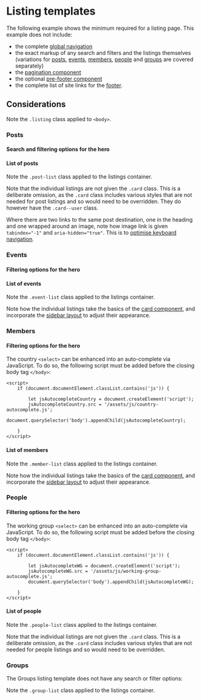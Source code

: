 # Listing templates

The following example shows the minimum required for a listing page. This example does not include:

- the complete [global navigation](../components/navigation.md)
- the exact markup of any search and filters and the listings themselves (variations for [posts](#posts), [events](#events), [members](#members), [people](#people) and [groups](#groups) are covered separately)
- the [pagination component](../components/pagination.md)
- the optional [pre-footer component](../components/pre-footer.md)
- the complete list of site links for the [footer](../components/footer.md).

<example title="Bare bones listing template" src="example-pages/listing-base.html.twig" standalone />

## Considerations

Note the `.listing` class applied to `<body>`.

### Posts

#### Search and filtering options for the hero

<example title="Post search/filter options" src="components/filters-posts.html.twig" />

#### List of posts

<example title="Post listings" src="components/listings-posts.html.twig" />

Note the `.post-list` class applied to the listings container.

Note that the individual listings are not given the `.card` class. This is a deliberate omission, as the `.card` class includes various styles that are not needed for post listings and so would need to be overridden.
They do however have the `.card--user` class.

Where there are two links to the same post destination, one in the heading and one wrapped around an image, note how image link is given `tabindex="-1"` and `aria-hidden="true"`. This is to [optimise keyboard navigation](https://www.sarasoueidan.com/blog/keyboard-friendlier-article-listings/).

### Events

#### Filtering options for the hero

<example title="Event filter options" src="components/filters-events.html.twig" />

#### List of events

<example title="Event listings" src="components/listings-events.html.twig" />

Note the `.event-list` class applied to the listings container.

Note how the individual listings take the basics of the [card component](../components/cards.md), and incorporate the [sidebar layout](../layouts/sidebar.md) to adjust their appearance.

### Members

#### Filtering options for the hero

<example title="Member filter options" src="components/filters-members.html.twig" />

The country `<select>` can be enhanced into an auto-complete via JavaScript. To do so, the following script must be added before the closing body tag `</body>`:

```
<script>
	if (document.documentElement.classList.contains('js')) {

		let jsAutocompleteCountry = document.createElement('script');
		jsAutocompleteCountry.src = '/assets/js/country-autocomplete.js';
		document.querySelector('body').appendChild(jsAutocompleteCountry);

	}
</script>
```

#### List of members

<example title="Member listings" src="components/listings-members.html.twig" />

Note the `.member-list` class applied to the listings container.

Note how the individual listings take the basics of the [card component](../components/cards.md), and incorporate the [sidebar layout](../layouts/sidebar.md) to adjust their appearance.

### People

#### Filtering options for the hero

<example title="People filter options" src="components/filters-people.html.twig" />

The working group `<select>` can be enhanced into an auto-complete via JavaScript. To do so, the following script must be added before the closing body tag `</body>`:

```
<script>
	if (document.documentElement.classList.contains('js')) {

		let jsAutocompleteWG = document.createElement('script');
		jsAutocompleteWG.src = '/assets/js/working-group-autocomplete.js';
		document.querySelector('body').appendChild(jsAutocompleteWG);

	}
</script>
```

#### List of people

<example title="People listings" src="components/listings-people.html.twig" />

Note the `.people-list` class applied to the listings container.

Note that the individual listings are not given the `.card` class. This is a deliberate omission, as the `.card` class includes various styles that are not needed for people listings and so would need to be overridden.

### Groups

The Groups listing template does not have any search or filter options:

<example title="Groups listing template" src="example-pages/listing-groups.html.twig" standalone />

Note the `.group-list` class applied to the listings container.

